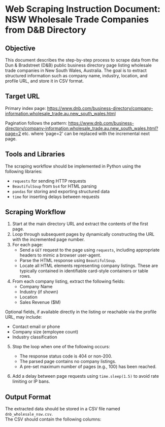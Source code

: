# Web Scraping Instruction Document: NSW Wholesale Trade Companies from D&B Directory

## Objective

This document describes the step-by-step process to scrape data from the Dun & Bradstreet (D&B) public business directory page listing wholesale trade companies in New South Wales, Australia. The goal is to extract structured information such as company name, industry, location, and profile URL, and store it in CSV format.

## Target URL

Primary index page:
https://www.dnb.com/business-directory/company-information.wholesale_trade.au.new_south_wales.html

Pagination follows the pattern:
https://www.dnb.com/business-directory/company-information.wholesale_trade.au.new_south_wales.html?page=2
etc.
where 'page=2' can be replaced with the incremental next page.

## Tools and Libraries

The scraping workflow should be implemented in Python using the following libraries:
- `requests` for sending HTTP requests
- `BeautifulSoup` from `bs4` for HTML parsing
- `pandas` for storing and exporting structured data
- `time` for inserting delays between requests

## Scraping Workflow

1. Start at the main directory URL and extract the contents of the first page.
2. Loop through subsequent pages by dynamically constructing the URL with the incremented page number.
3. For each page:
   - Send a `GET` request to the page using `requests`, including appropriate headers to mimic a browser user-agent.
   - Parse the HTML response using `BeautifulSoup`.
   - Locate all HTML elements representing company listings. These are typically contained in identifiable card-style containers or table rows.
4. From each company listing, extract the following fields:
   - Company Name
   - Industry (if shown)
   - Location
   - Sales Revenue ($M)

Optional fields, if available directly in the listing or reachable via the profile URL, may include:
   - Contact email or phone
   - Company size (employee count)
   - Industry classification

5. Stop the loop when one of the following occurs:
   - The response status code is 404 or non-200.
   - The parsed page contains no company listings.
   - A pre-set maximum number of pages (e.g., 100) has been reached.

6. Add a delay between page requests using `time.sleep(1.5)` to avoid rate limiting or IP bans.

## Output Format

The extracted data should be stored in a CSV file named `dnb_wholesale_nsw.csv`.  
The CSV should contain the following columns:

